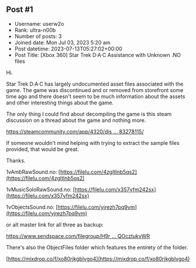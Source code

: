 ## Post #1
- Username: userw2o
- Rank: ultra-n00b
- Number of posts: 3
- Joined date: Mon Jul 03, 2023 5:20 am
- Post datetime: 2023-07-13T05:27:02+00:00
- Post Title: [Xbox 360] Star Trek D·A·C Assistance with Unknown .NO files

Hi.

Star Trek D·A·C has largely undocumented asset files associated with the game. The game was discontinued and or removed from storefront some time ago and there doesn't seem to be much information about the assets and other interesting things about the game.

The only thing I could find about decompiling the game is this steam discussion on a thread about the game and nothing more.

[https://steamcommunity.com/app/4320/dis ... 83278115/
](https://steamcommunity.com/app/4320/discussions/0/2969519680683278115/)

If someone wouldn't mind helping with trying to extract the sample files provided, that would be great.

Thanks.

1vAmbRawSound.no:
[https://filelu.com/4zgltlnb5qs2](https://filelu.com/4zgltlnb5qs2)

1vMusicSoloRawSound.no:
[https://filelu.com/x357yfm242sx](https://filelu.com/x357yfm242sx)

1vObjectsSound.no:
[https://filelu.com/yjrezh7pq9vm](https://filelu.com/yjrezh7pq9vm)

or alt master link for all three as backup:

[https://www.sendspace.com/filegroup/H9r ... QOcztukvWR](https://www.sendspace.com/filegroup/H9rsJe8bFHrZSyqgU3EGIgQOcztukvWR)

There's also the ObjectFiles folder which features the entirety of the folder.

[https://mixdrop.co/f/xo80rjkgblvgo4](https://mixdrop.co/f/xo80rjkgblvgo4)
